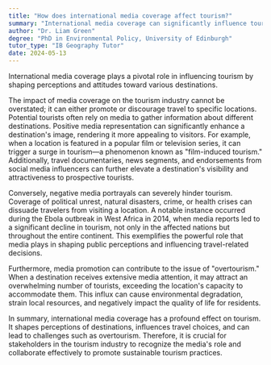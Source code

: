 ```yaml
---
title: "How does international media coverage affect tourism?"
summary: "International media coverage can significantly influence tourism by shaping perceptions and attitudes towards a destination."
author: "Dr. Liam Green"
degree: "PhD in Environmental Policy, University of Edinburgh"
tutor_type: "IB Geography Tutor"
date: 2024-05-13
---
```


International media coverage plays a pivotal role in influencing tourism by shaping perceptions and attitudes toward various destinations.

The impact of media coverage on the tourism industry cannot be overstated; it can either promote or discourage travel to specific locations. Potential tourists often rely on media to gather information about different destinations. Positive media representation can significantly enhance a destination's image, rendering it more appealing to visitors. For example, when a location is featured in a popular film or television series, it can trigger a surge in tourism—a phenomenon known as "film-induced tourism." Additionally, travel documentaries, news segments, and endorsements from social media influencers can further elevate a destination's visibility and attractiveness to prospective tourists.

Conversely, negative media portrayals can severely hinder tourism. Coverage of political unrest, natural disasters, crime, or health crises can dissuade travelers from visiting a location. A notable instance occurred during the Ebola outbreak in West Africa in 2014, when media reports led to a significant decline in tourism, not only in the affected nations but throughout the entire continent. This exemplifies the powerful role that media plays in shaping public perceptions and influencing travel-related decisions.

Furthermore, media promotion can contribute to the issue of "overtourism." When a destination receives extensive media attention, it may attract an overwhelming number of tourists, exceeding the location's capacity to accommodate them. This influx can cause environmental degradation, strain local resources, and negatively impact the quality of life for residents.

In summary, international media coverage has a profound effect on tourism. It shapes perceptions of destinations, influences travel choices, and can lead to challenges such as overtourism. Therefore, it is crucial for stakeholders in the tourism industry to recognize the media's role and collaborate effectively to promote sustainable tourism practices.
    